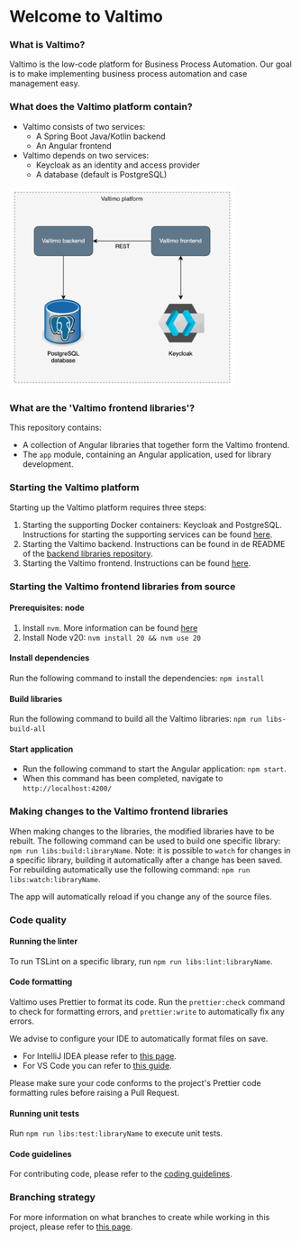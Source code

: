# Welcome to Valtimo

### What is Valtimo?
Valtimo is the low-code platform for Business Process Automation. Our goal is to make implementing business process automation and case management easy.

### What does the Valtimo platform contain?
- Valtimo consists of two services:
  - A Spring Boot Java/Kotlin backend
  - An Angular frontend
- Valtimo depends on two services:
  - Keycloak as an identity and access provider
  - A database (default is PostgreSQL)

<img src="images/valtimo-platform.png" width="400" alt="Valtimo platform"/>

### What are the 'Valtimo frontend libraries'?
This repository contains:
- A collection of Angular libraries that together form the Valtimo frontend.
- The `app` module, containing an Angular application, used for library development.

### Starting the Valtimo platform
Starting up the Valtimo platform requires three steps:
1. Starting the supporting Docker containers: Keycloak and PostgreSQL. Instructions for starting the supporting services can be found [here](app/gzac/README.md#start-docker-containers-for-supporting-services).
2. Starting the Valtimo backend. Instructions can be found in de README of the [backend libraries repository](https://github.com/valtimo-platform/valtimo-backend-libraries).
3. Starting the Valtimo frontend. Instructions can be found [here](#starting-the-valtimo-frontend-libraries-from-source).

### Starting the Valtimo frontend libraries from source
#### Prerequisites: node
1. Install `nvm`. More information can be found [here](https://github.com/nvm-sh/nvm)
2. Install Node v20: `nvm install 20 && nvm use 20`

#### Install dependencies
Run the following command to install the dependencies: `npm install`

#### Build libraries
Run the following command to build all the Valtimo libraries: `npm run libs-build-all`

#### Start application
- Run the following command to start the Angular application: `npm start`.
- When this command has been completed, navigate to `http://localhost:4200/`

### Making changes to the Valtimo frontend libraries
When making changes to the libraries, the modified libraries have to be rebuilt. The following command can be used to build one specific library: `npm run libs:build:libraryName`.
Note: it is possible to `watch` for changes in a specific library, building it automatically after a change has been saved. For rebuilding automatically use the following command: `npm run libs:watch:libraryName`.

The app will automatically reload if you change any of the source files.

### Code quality
#### Running the linter
To run TSLint on a specific library, run `npm run libs:lint:libraryName`.

#### Code formatting
Valtimo uses Prettier to format its code. Run the `prettier:check` command to check for formatting errors,
and `prettier:write` to automatically fix any errors.

We advise to configure your IDE to automatically format files on save.
- For IntelliJ IDEA please refer to [this page](https://www.jetbrains.com/help/idea/prettier.html#ws_prettier_install).
- For VS Code you can refer to [this guide](https://scottsauber.com/2017/06/10/prettier-format-on-save-never-worry-about-formatting-javascript-again/).

Please make sure your code conforms to the project's Prettier code formatting rules before
raising a Pull Request.

#### Running unit tests
Run `npm run libs:test:libraryName` to execute unit tests.

#### Code guidelines
For contributing code, please refer to the [coding guidelines](CODING-GUIDELINES.md).

### Branching strategy
For more information on what branches to create while working in this project, please refer
to [this page](https://github.com/valtimo-platform/valtimo-documentation/blob/next-minor/contributing/branching-and-release-strategy.md).
<!--- TODO: change url --->

